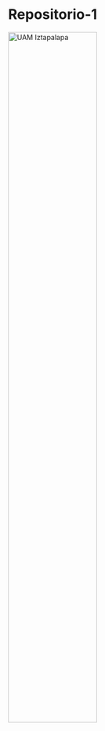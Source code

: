 # Repositorio-1
<img src="https://github.com/jzavalar/Repositorio-1/blob/main/images/conjunto-baseIzt.png" alt="UAM Iztapalapa" width="60%"/>
